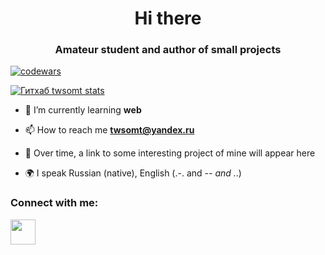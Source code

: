 <h1 align="center">Hi there<!/h1>
<h3 align="center">Amateur student and author of small projects</h3>

[![codewars](https://www.codewars.com/users/twsomt_01/badges/small)](https://www.codewars.com/users/twsomt_01)  

[![Гитхаб twsomt stats](https://github-readme-stats.vercel.app/api?username=twsomt)](https://github.com/twsomt/django4)

- 🌱 I’m currently learning **web**

- 📫 How to reach me **twsomt@yandex.ru**

- 📄 Over time, a link to some interesting project of mine will appear here

- 🌍 I speak Russian (native), English (.-. and -_- and ._.)

### Connect with me:
<p align="left">
<a href="https://t.me/twsomt">
<img src="https://www.svgrepo.com/show/354443/telegram.svg" width="40" height="40"
</a>
</p>
